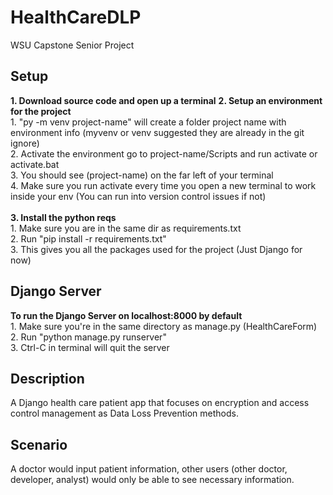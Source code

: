 # HealthCareDLP
WSU Capstone Senior Project

## Setup
**1. Download source code and open up a terminal**
**2. Setup an environment for the project** <br>
    1. "py -m venv project-name" will create a folder project name with environment info
    (myvenv or venv suggested they are already in the git ignore)  <br>
    2. Activate the environment go to project-name/Scripts and run activate or activate.bat  <br>
    3. You should see (project-name) on the far left of your terminal  <br>
    4. Make sure you run activate every time you open a new terminal to work inside your env 
    (You can run into version control issues if not)   <br> <br>
**3. Install the python reqs**<br>
    1. Make sure you are in the same dir as requirements.txt<br>
    2. Run "pip install -r requirements.txt"<br>
    3. This gives you all the packages used for the project (Just Django for now)<br>
## Django Server
**To run the Django Server on localhost:8000 by default** <br>
    1. Make sure you're in the same directory as manage.py (HealthCareForm) <br>
    2. Run "python manage.py runserver" <br>
    3. Ctrl-C in terminal will quit the server  <br>

## Description
A Django health care patient app that focuses on encryption and access control management as Data Loss Prevention methods. <br>

## Scenario
A doctor would input patient information, other users (other doctor, developer, analyst) would only be able to see necessary information. <br>

